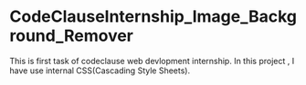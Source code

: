 # CodeClauseInternship_Image_Background_Remover
This is first task of codeclause web devlopment internship.
In this project , I have use internal CSS(Cascading Style Sheets).
